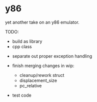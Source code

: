 # y86
yet another take on an y86 emulator.

TODO:
* build as library
* cpp class
- separate out proper exception handling

* finish merging changes in wip:
	- cleanup/rework struct
	- displacement_size
	- pc_relative

* test code
